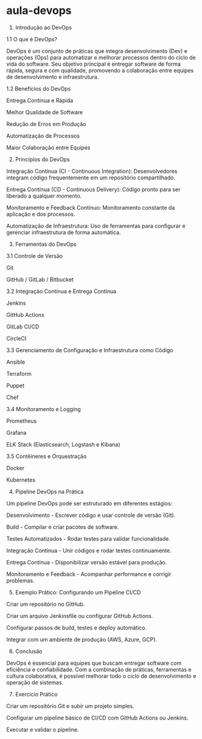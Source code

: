 # aula-devops

1. Introdução ao DevOps

1.1 O que é DevOps?

DevOps é um conjunto de práticas que integra desenvolvimento (Dev) e operações (Ops) para automatizar e melhorar processos dentro do ciclo de vida do software. Seu objetivo principal é entregar software de forma rápida, segura e com qualidade, promovendo a colaboração entre equipes de desenvolvimento e infraestrutura.

1.2 Benefícios do DevOps

Entrega Contínua e Rápida

Melhor Qualidade de Software

Redução de Erros em Produção

Automatização de Processos

Maior Colaboração entre Equipes

2. Princípios do DevOps

Integração Contínua (CI - Continuous Integration): Desenvolvedores integram código frequentemente em um repositório compartilhado.

Entrega Contínua (CD - Continuous Delivery): Código pronto para ser liberado a qualquer momento.

Monitoramento e Feedback Contínuo: Monitoramento constante da aplicação e dos processos.

Automatização de Infraestrutura: Uso de ferramentas para configurar e gerenciar infraestrutura de forma automática.

3. Ferramentas do DevOps

3.1 Controle de Versão

Git

GitHub / GitLab / Bitbucket

3.2 Integração Contínua e Entrega Contínua

Jenkins

GitHub Actions

GitLab CI/CD

CircleCI

3.3 Gerenciamento de Configuração e Infraestrutura como Código

Ansible

Terraform

Puppet

Chef

3.4 Monitoramento e Logging

Prometheus

Grafana

ELK Stack (Elasticsearch, Logstash e Kibana)

3.5 Contêineres e Orquestração

Docker

Kubernetes

4. Pipeline DevOps na Prática

Um pipeline DevOps pode ser estruturado em diferentes estágios:

Desenvolvimento - Escrever código e usar controle de versão (Git).

Build - Compilar e criar pacotes de software.

Testes Automatizados - Rodar testes para validar funcionalidade.

Integração Contínua - Unir códigos e rodar testes continuamente.

Entrega Contínua - Disponibilizar versão estável para produção.

Monitoramento e Feedback - Acompanhar performance e corrigir problemas.

5. Exemplo Prático: Configurando um Pipeline CI/CD

Criar um repositório no GitHub.

Criar um arquivo Jenkinsfile ou configurar GitHub Actions.

Configurar passos de build, testes e deploy automático.

Integrar com um ambiente de produção (AWS, Azure, GCP).

6. Conclusão

DevOps é essencial para equipes que buscam entregar software com eficiência e confiabilidade. Com a combinação de práticas, ferramentas e cultura colaborativa, é possível melhorar todo o ciclo de desenvolvimento e operação de sistemas.

7. Exercício Prático

Criar um repositório Git e subir um projeto simples.

Configurar um pipeline básico de CI/CD com GitHub Actions ou Jenkins.

Executar e validar o pipeline.

